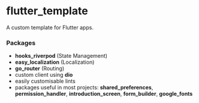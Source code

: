 # flutter_template

A custom template for Flutter apps.

### Packages
* **hooks_riverpod** (State Management)
* **easy_localization** (Localization)
* **go_router** (Routing)
* custom client using **dio**
* easily customisable lints
* packages useful in most projects: **shared_preferences**, **permission_handler**, 
  **introduction_screen**, **form_builder**, **google_fonts**
